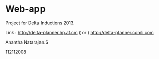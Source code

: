 Web-app
=======

Project for Delta Inductions 2013.

Link : http://delta-planner.hp.af.cm  ( or ) http://delta-planner.comli.com

Anantha Natarajan.S

112112008
